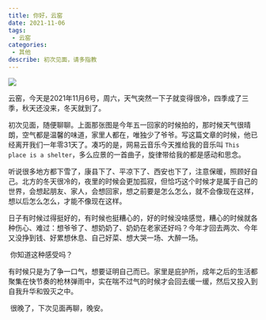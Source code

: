 ```yaml
---
title: 你好，云窑
date: 2021-11-06
tags:
 - 云窑
categories:
 - 其他
describe: 初次见面，请多指教
---
```


![](../imgs/home.jpg)

​		云窑，今天是2021年11月6号，周六，天气突然一下子就变得很冷，四季成了三季，秋天还没来，冬天就到了。

​		初次见面，随便聊聊。上面那张图是今年五一回家的时候拍的，那时候天气很晴朗，空气都是温馨的味道，家里人都在，唯独少了爷爷。写这篇文章的时候，他已经离开我们一年零31天了。凑巧的是，网易云音乐今天推给我的音乐叫 `This place is a shelter`，多么应景的一首曲子，旋律带给我的都是感动和思念。

​		听说很多地方都下雪了，康县下了、平凉下了、西安也下了，注意保暖，照顾好自己。北方的冬天很冷的，夜里的时候会更加孤寂，但恰巧这个时候才是属于自己的世界，会想起朋友、家人，会想回家，想之前要是怎么怎么，就不会像现在这样，想以后怎么怎么，才能不像现在这样。

​		日子有时候过得挺好的，有时候也挺糟心的，好的时候没啥感觉，糟心的时候就各种伤心、难过：想爷爷了、想奶奶了、奶奶在老家还好吗？今年才回去两次、今年又没挣到钱、好累想休息、自己好菜、想大哭一场、大醉一场。

​		你知道这种感受吗？

​		有时候只是为了争一口气，想要证明自己而已。家里是庇护所，成年之后的生活都聚集在快节奏的枪林弹雨中，实在喘不过气的时候才会回去缓一缓，然后又投入到自我升华和毁灭之中。

​		很晚了，下次见面再聊，晚安。

